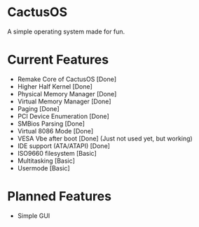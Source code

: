 # CactusOS
A simple operating system made for fun.

# Current Features
- Remake Core of CactusOS [Done]
- Higher Half Kernel [Done]
- Physical Memory Manager [Done]
- Virtual Memory Manager [Done]
- Paging [Done]
- PCI Device Enumeration [Done]
- SMBios Parsing [Done]
- Virtual 8086 Mode [Done]
- VESA Vbe after boot [Done] (Just not used yet, but working)
- IDE support (ATA/ATAPI) [Done]
- ISO9660 filesystem [Basic]
- Multitasking [Basic]
- Usermode [Basic]

# Planned Features
- Simple GUI
